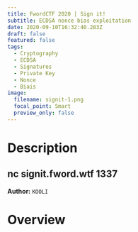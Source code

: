 ```yaml
---
title: FwordCTF 2020 | Sign it!
subtitle: ECDSA nonce bias exploitation
date: 2020-09-10T16:32:40.283Z
draft: false
featured: false
tags:
  - Cryptography
  - ECDSA
  - Signatures
  - Private Key
  - Nonce
  - Biais
image:
  filename: signit-1.png
  focal_point: Smart
  preview_only: false
---
```

# Description

## nc signit.fword.wtf 1337
**Author:** `KOOLI`

# Overview

 
